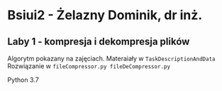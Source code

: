 # Bsiui2 - Żelazny Dominik, dr inż.
## Laby 1 - kompresja i dekompresja plików

Algorytm pokazany na zajęciach. Materaiały w `TaskDescriptionAndData`  
Rozwiązanie w `fileCompressor.py fileDeCompressor.py`
  
Python 3.7